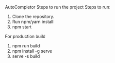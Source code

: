 AutoCompletor
Steps to run the project
Steps to run:

1. Clone the repository.
2. Run npm/yarn install
3. npm start

For production build

1. npm run build
2. npm install -g serve
3. serve -s build
